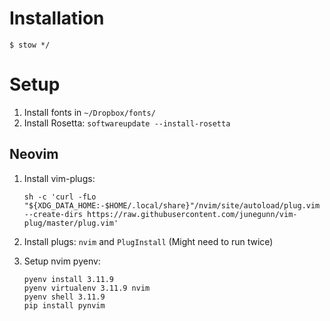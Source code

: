 # Installation

```
$ stow */
```

# Setup

1. Install fonts in `~/Dropbox/fonts/`
4. Install Rosetta: `softwareupdate --install-rosetta`

## Neovim

1. Install vim-plugs:

    ```
    sh -c 'curl -fLo "${XDG_DATA_HOME:-$HOME/.local/share}"/nvim/site/autoload/plug.vim --create-dirs https://raw.githubusercontent.com/junegunn/vim-plug/master/plug.vim'
    ```

2. Install plugs: `nvim` and `PlugInstall` (Might need to run twice)
3. Setup nvim pyenv:

    ```
    pyenv install 3.11.9
    pyenv virtualenv 3.11.9 nvim
    pyenv shell 3.11.9
    pip install pynvim
    ```
